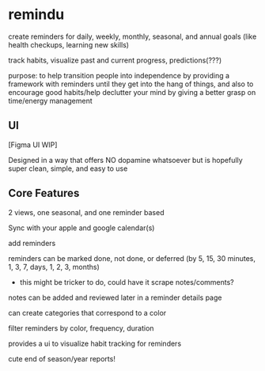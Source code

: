 # remindu
create reminders for daily, weekly, monthly, seasonal, and annual goals (like health checkups, learning new skills)

track habits, visualize past and current progress, predictions(???)


purpose: to help transition people into independence by providing a framework with reminders until they get into the hang of things, and also to encourage good habits/help declutter your mind by giving a better grasp on time/energy management

## UI
[Figma UI WIP]

Designed in a way that offers NO dopamine whatsoever but is hopefully super clean, simple, and easy to use

## Core Features

2 views, one seasonal, and one reminder based

Sync with your apple and google calendar(s)

add reminders 

reminders can be marked done, not done, or deferred (by 5, 15, 30 minutes, 1, 3, 7, days, 1, 2, 3, months)
  - this might be tricker to do, could have it scrape notes/comments?

notes can be added and reviewed later in a reminder details page

can create categories that correspond to a color

filter reminders by color, frequency, duration

provides a ui to visualize habit tracking for reminders

cute end of season/year reports!
